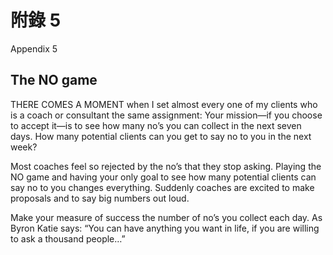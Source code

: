 # 附錄 5

Appendix 5

## The NO game

THERE COMES A MOMENT when I set almost every one of my clients who is a coach or consultant the same assignment: Your mission—if you choose to accept it—is to see how many no’s you can collect in the next seven days. How many potential clients can you get to say no to you in the next week?

Most coaches feel so rejected by the no’s that they stop asking. Playing the NO game and having your only goal to see how many potential clients can say no to you changes everything. Suddenly coaches are excited to make proposals and to say big numbers out loud.

Make your measure of success the number of no’s you collect each day. As Byron Katie says: “You can have anything you want in life, if you are willing to ask a thousand people…”
